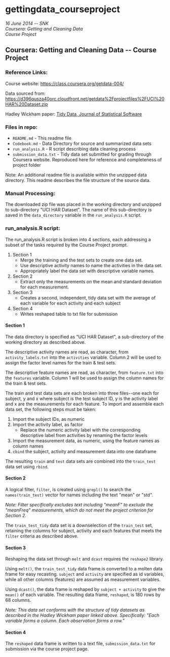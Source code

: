 gettingdata_courseproject
=========================

_16 June 2014 -- SNK  
Coursera: Getting and Cleaning Data  
Course Project_  

Coursera: Getting and Cleaning Data -- Course Project
-----------------------------------------------------

### Reference Links:
Course website: https://class.coursera.org/getdata-004/

Data sourced from: https://d396qusza40orc.cloudfront.net/getdata%2Fprojectfiles%2FUCI%20HAR%20Dataset.zip  

Hadley Wickham paper: [Tidy Data, Journal of Statistical Software](http://vita.had.co.nz/papers/tidy-data.pdf)

### Files in repo:
* `README.md` - This readme file
* `Codebook.md` - Data Directory for source and summarized data sets
* `run_analysis.R` - R script describing data cleaning process
* `submission_data.txt` - Tidy data set submitted for grading through Coursera website. Reproduced here for reference and completeness of project folder

Note: An additional readme file is available within the unzipped data directory. This readme describes the file structure of the source data.

### Manual Processing:
The downloaded zip file was placed in the working directory and unzipped to sub-directory "UCI HAR Dataset".  The name of this sub-directory is saved in the `data_directory` variable in the `run_analysis.R` script.

### run_analysis.R script:
The run_analysis.R script is broken into 4 sections, each addressing a subset of the tasks required by the Course Project prompt.  

1. Section 1 
    * Merge the training and the test sets to create one data set.
    * Use descriptive activity names to name the activities in the data set.
    * Appropriately label the data set with descriptive variable names.
2. Section 2
    * Extract only the measurements on the mean and standard deviation for each measurement.
3. Section 3 
    * Creates a second, independent, tidy data set with the average of each variable for each activity and each subject
4. Section 4 
    * Writes reshaped table to txt file for submission
    
#### Section 1  
The data directory is specified as "UCI HAR Dataset", a sub-directory of the working directory as described above.

The descriptive activity names are read, as character, from `activity_labels.txt` into the `activities` variable.  Column 2 will be used to assign the factor level names for the train & test sets.

The descriptive feature names are read, as character, from `feature.txt` into the `features` variable.  Column 1 will be used to assign the column names for the train & test sets.

The train and test data sets are each broken into three files--one each for subject, y and x where subject is the test subject ID, y is the activity label and x are the measurements for each feature.  To import and assemble each data set, the following steps must be taken:  

1. Import the subject IDs, as numeric  
2. Import the activity label, as factor  
    * Replace the numeric activity label with the corresponding descriptive label from activities by renaming the factor levels  
3. Import the measurement data, as numeric, using the feature names as column names 
4. `cbind` the subject, activity and measurement data into one dataframe

The resulting `train` and `test` data sets are combined into the `train_test` data set using `rbind`.

#### Section 2  
A logical filter, `filter`, is created using `grepl()` to search the `names(train_test)` vector for names including the text "mean" or "std".  

*Note: Filter specifically excludes text including "meanF" to exclude the "meanFreq" measurements, which do not meet the project criterion for Section 2.*

The `train_test_tidy` data set is a downselection of the `train_test` set, retaining the columns for subject, activity and each features that meets the `filter` criteria as described above.

#### Section 3  
Reshaping the data set through `melt` and `dcast` requires the `reshape2` library.

Using `melt()`, the `train_test_tidy` data frame is converted to a molten data frame for easy recasting.  `subject` and `activity` are specified as id variables, while all other columns (features) are assumed as measurement variables.

Using `dcast()`, the data frame is reshaped by `subject + activity` to give the `mean()` of each variable.  The resulting data frame, `reshaped`, is 180 rows by 68 columns.

*Note: This data set conforms with the structure of tidy datasets as described in the Hadley Wickham paper linked above.  Specifically: "Each variable forms a column.  Each observation forms a row."*

#### Section 4  
The `reshaped` data frame is written to a text file, `submission_data.txt` for submission via the course project page.  